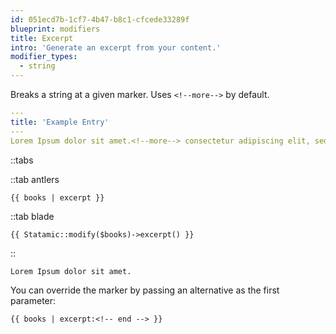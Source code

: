 ```yaml
---
id: 051ecd7b-1cf7-4b47-b8c1-cfcede33289f
blueprint: modifiers
title: Excerpt
intro: 'Generate an excerpt from your content.'
modifier_types:
  - string
---
```

Breaks a string at a given marker. Uses `<!--more-->` by default.

```yaml
---
title: 'Example Entry'
---
Lorem Ipsum dolor sit amet.<!--more--> consectetur adipiscing elit, sed do eiusmod tempor incididunt ut labore et dolore magna aliqua. Massa id neque aliquam vestibulum.
```

::tabs

::tab antlers
```antlers
{{ books | excerpt }}
```
::tab blade
```blade
{{ Statamic::modify($books)->excerpt() }}
```
::

```html
Lorem Ipsum dolor sit amet.
```

You can override the marker by passing an alternative as the first parameter:

```
{{ books | excerpt:<!-- end --> }}
```
